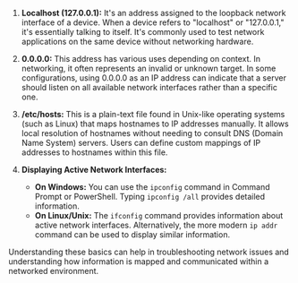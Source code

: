 1. **Localhost (127.0.0.1):** It's an address assigned to the loopback network interface of a device. When a device refers to "localhost" or "127.0.0.1," it's essentially talking to itself. It's commonly used to test network applications on the same device without networking hardware.

2. **0.0.0.0:** This address has various uses depending on context. In networking, it often represents an invalid or unknown target. In some configurations, using 0.0.0.0 as an IP address can indicate that a server should listen on all available network interfaces rather than a specific one.

3. **/etc/hosts:** This is a plain-text file found in Unix-like operating systems (such as Linux) that maps hostnames to IP addresses manually. It allows local resolution of hostnames without needing to consult DNS (Domain Name System) servers. Users can define custom mappings of IP addresses to hostnames within this file.

4. **Displaying Active Network Interfaces:**
   - **On Windows:** You can use the `ipconfig` command in Command Prompt or PowerShell. Typing `ipconfig /all` provides detailed information.
   - **On Linux/Unix:** The `ifconfig` command provides information about active network interfaces. Alternatively, the more modern `ip addr` command can be used to display similar information.

Understanding these basics can help in troubleshooting network issues and understanding how information is mapped and communicated within a networked environment.
